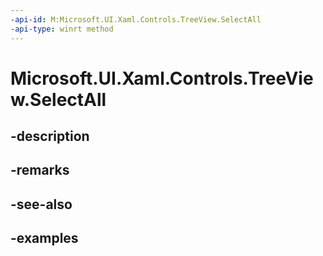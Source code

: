 ```yaml
---
-api-id: M:Microsoft.UI.Xaml.Controls.TreeView.SelectAll
-api-type: winrt method
---
```


<!-- Method syntax.
public void TreeView.SelectAll()
-->

# Microsoft.UI.Xaml.Controls.TreeView.SelectAll

## -description

## -remarks

## -see-also

## -examples

